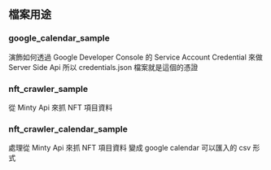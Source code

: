 ## 檔案用途


### google_calendar_sample

演飾如何透過 Google Developer Console 的 Service Account Credential 來做 Server Side Api
所以 credentials.json 檔案就是這個的憑證


### nft_crawler_sample

從 Minty Api 來抓 NFT 項目資料


### nft_crawler_calendar_sample

處理從 Minty Api 來抓 NFT 項目資料
變成 google calendar 可以匯入的 csv 形式

